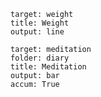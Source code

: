 
``` tracker
target: weight
title: Weight
output: line
```

``` tracker
target: meditation
folder: diary
title: Meditation
output: bar
accum: True
```




